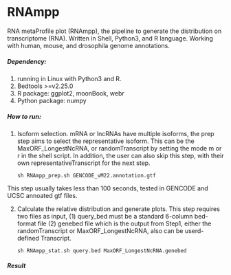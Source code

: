 # RNAmpp
RNA metaProfile plot (RNAmpp), the pipeline to generate the distribution on transcriptome (RNA). Written in Shell, Python3, and R language. Working with human, mouse, and drosophila genome annotations.

##### Dependency:
1. running in Linux with Python3 and R.
2. Bedtools >=v2.25.0
3. R package: ggplot2, moonBook, webr
4. Python package: numpy

##### How to run:

1. Isoform selection. 
   mRNA or lncRNAs have multiple isoforms, the prep step aims to select the representative isoform. This can be the MaxORF_LongestNcRNA, or randomTranscript by setting the mode m or r in the shell script. In addition, the user can also skip this step, with their own representativeTranscript for the next step.
   ```
   sh RNAmpp_prep.sh GENCODE_vM22.annotation.gtf
   ```
  This step usually takes less than 100 seconds, tested in GENCODE and UCSC annoated gtf files.
  
 2. Calculate the relative distribution and generate plots.
    This step requires two files as input, (1) query_bed must be a standard 6-column bed-format file (2) genebed file which is the output from Step1, either the randomTranscript or MaxORF_LongestNcRNA, also can be userd-defined Transcript.
    ```
    sh RNAmpp_stat.sh query.bed MaxORF_LongestNcRNA.genebed
    ```
 
 ##### Result
 
 
 
 
 
 
 
 
 
 
 
  
